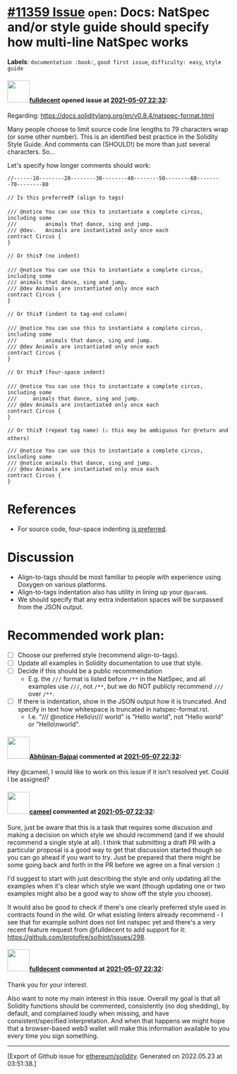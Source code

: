 # [\#11359 Issue](https://github.com/ethereum/solidity/issues/11359) `open`: Docs: NatSpec and/or style guide should specify how multi-line NatSpec works
**Labels**: `documentation :book:`, `good first issue`, `difficulty: easy`, `style guide`


#### <img src="https://avatars.githubusercontent.com/u/382183?u=cc7b2e76c56456ff05e23fa5ca044e4a461b2eb1&v=4" width="50">[fulldecent](https://github.com/fulldecent) opened issue at [2021-05-07 22:32](https://github.com/ethereum/solidity/issues/11359):

Regarding: https://docs.soliditylang.org/en/v0.8.4/natspec-format.html

Many people choose to limit source code line lengths to 79 characters wrap (or some other number). This is an identified best practice in the Solidity Style Guide. And comments can (SHOULD!) be more than just several characters. So...

Let's specify how longer comments should work:

```solidity
//------10--------20--------30--------40--------50--------60--------70--------80

// Is this preferred❓ (align to tags)

/// @notice You can use this to instantiate a complete circus, including some
///         animals that dance, sing and jump.
/// @dev.   Animals are instantiated only once each
contract Circus {
}

// Or this❓ (no indent)

/// @notice You can use this to instantiate a complete circus, including some
/// animals that dance, sing and jump.
/// @dev Animals are instantiated only once each
contract Circus {
}

// Or this❓ (indent to tag-end column)

/// @notice You can use this to instantiate a complete circus, including some
///         animals that dance, sing and jump.
/// @dev Animals are instantiated only once each
contract Circus {
}

// Or this❓ (four-space indent)

/// @notice You can use this to instantiate a complete circus, including some
///     animals that dance, sing and jump.
/// @dev Animals are instantiated only once each
contract Circus {
}

// Or this❓ (repeat tag name) (⚠️ this may be ambiguous for @return and others)

/// @notice You can use this to instantiate a complete circus, including some
/// @notice animals that dance, sing and jump.
/// @dev Animals are instantiated only once each
contract Circus {
}
```

# References

- For source code, four-space indenting [is preferred](https://docs.soliditylang.org/en/v0.8.4/style-guide.html?highlight=natspec).

# Discussion

- Align-to-tags should be most familiar to people with experience using Doxygen on various platforms.
- Align-to-tags indentation also has utility in lining up your `@param`s.
- We should specify that any extra indentation spaces will be surpassed from the JSON output.

# Recommended work plan:

- [ ] Choose our preferred style (recommend align-to-tags).
- [ ] Update all examples in Solidity documentation to use that style.
- [ ] Decide if this should be a public recommendation
  - E.g. the `///` format is listed before `/**` in the NatSpec, and all examples use `///`, not `/**`, but we do NOT publicly recommend `///` over `/**`.
- [ ] If there is indentation, show in the JSON output how it is truncated. And specify in text how whitespace is truncated in natspec-format.rst.
  - I.e. "/// @notice Hello\n///      world" is "Hello world", not "Hello      world" or "Hello\nworld".

#### <img src="https://avatars.githubusercontent.com/u/57059194?u=e288781127af3f379e99648ae9508dbff15d9702&v=4" width="50">[Abhijnan-Bajpai](https://github.com/Abhijnan-Bajpai) commented at [2021-05-07 22:32](https://github.com/ethereum/solidity/issues/11359#issuecomment-917577623):

Hey @cameel, I would like to work on this issue if it isn't resolved yet. Could I be assigned?

#### <img src="https://avatars.githubusercontent.com/u/137030?v=4" width="50">[cameel](https://github.com/cameel) commented at [2021-05-07 22:32](https://github.com/ethereum/solidity/issues/11359#issuecomment-917651928):

Sure, just be aware that this is a task that requires some discusion and making a decision on which style we should recommend (and if we should recommend a single style  at all). I think that submitting a draft PR with a particular proposal is a good way to get that discussion started though so you can go ahead if you want to try. Just be prepared that there might be some going back and forth in the PR before we agree on a final version :)

I'd suggest to start with just describing the style and only updating all the examples when it's clear which style we want (though updating one or two examples might also be a good way to show off the style you choose).

It would also be good to check if there's one clearly preferred style used in contracts found in the wild. Or what existing linters already recommend - I see that for example solhint does not lint natspec yet and there's a very recent feature request from @fulldecent to add support for it: https://github.com/protofire/solhint/issues/298.

#### <img src="https://avatars.githubusercontent.com/u/382183?u=cc7b2e76c56456ff05e23fa5ca044e4a461b2eb1&v=4" width="50">[fulldecent](https://github.com/fulldecent) commented at [2021-05-07 22:32](https://github.com/ethereum/solidity/issues/11359#issuecomment-917697001):

Thank you for your interest.

Also want to note my main interest in this issue. Overall my goal is that all Solidity functions should be commented, consistently (no dog shedding), by default, and complained loudly when missing, and have consistent/specified interpretation. And when that happens we might hope that a browser-based web3 wallet will make this information available to you every time you sign something.


-------------------------------------------------------------------------------



[Export of Github issue for [ethereum/solidity](https://github.com/ethereum/solidity). Generated on 2022.05.23 at 03:51:38.]
